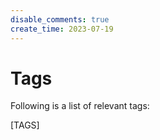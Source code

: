```yaml
---
disable_comments: true
create_time: 2023-07-19
---
```


# Tags

Following is a list of relevant tags:

[TAGS]